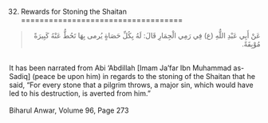 32. Rewards for Stoning the Shaitan
===================================

<blockquote dir="rtl">
  <p>
عَنْ أَبِي عَبْدِ اللٌّهِ (ع) فِي رَمِي الْجِمَارِ قَالَ: لَهُ بِكُلِّ
حَصَاةٍ يُرمى بِهَا تَحُطُّ عَنْهُ كَبِيرَةً مُوْبِقَةً.
  </p>
</blockquote>

   
 It has been narrated from Abi ‘Abdillah [Imam Ja’far Ibn Muhammad
as-Sadiq] (peace be upon him) in regards to the stoning of the Shaitan
that he said, “For every stone that a pilgrim throws, a major sin, which
would have led to his destruction, is averted from him.”  
    
 Biharul Anwar, Volume 96, Page 273  
    
  


